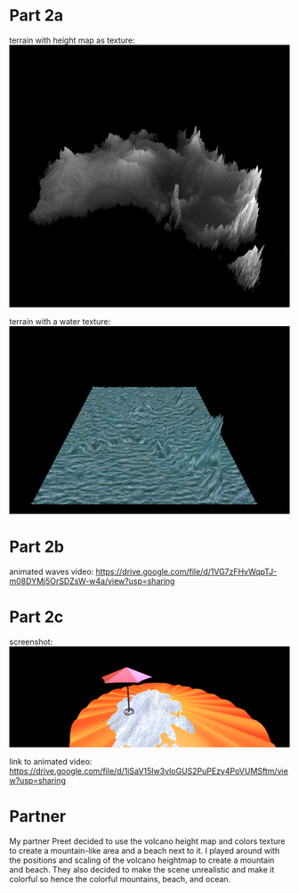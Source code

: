 # Part 2a
terrain with height map as texture:
![alt text](height-pic.png "height")

terrain with a water texture: 
![alt text](texture-pic.png "texture")

# Part 2b
animated waves video: https://drive.google.com/file/d/1VG7zFHvWqpTJ-m08DYMj5OrSDZsW-w4a/view?usp=sharing

# Part 2c
screenshot:
![alt text](creative.png "creative")

link to animated video:
https://drive.google.com/file/d/1iSaV15Iw3vloGUS2PuPEzy4PoVUMSftm/view?usp=sharing

# Partner
My partner Preet decided to use the volcano height map and colors texture to create a mountain-like area and a beach next to it. I played around with the positions and scaling of the volcano heightmap to create a mountain and beach. They also decided to make the scene unrealistic and make it colorful so hence the colorful mountains, beach, and ocean.